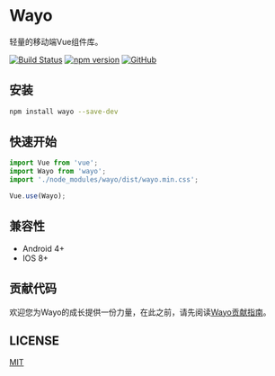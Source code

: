 # Wayo

轻量的移动端Vue组件库。

[![Build Status](https://travis-ci.org/wayo-ui/wayo.svg?branch=master)](https://travis-ci.org/wayo-ui/wayo)
[![npm version](https://badge.fury.io/js/wayo.svg)](https://badge.fury.io/js/wayo)
[![GitHub](https://img.shields.io/github/license/mashape/apistatus.svg)](https://github.com/wayo-ui/wayo/blob/master/LICENSE)



## 安装
```bash
npm install wayo --save-dev
```

## 快速开始
```javascript
import Vue from 'vue';
import Wayo from 'wayo';
import './node_modules/wayo/dist/wayo.min.css';

Vue.use(Wayo);
```

## 兼容性
- Android 4+
- IOS 8+

## 贡献代码
欢迎您为Wayo的成长提供一份力量，在此之前，请先阅读[Wayo贡献指南](./CONTRIBUTING.md)。

## LICENSE
[MIT](./LICENSE)